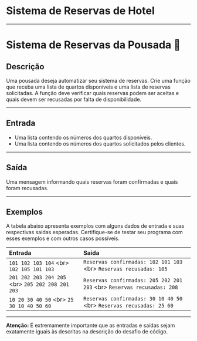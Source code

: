 # Sistema de Reservas de Hotel
---

# Sistema de Reservas da Pousada 🏨

## Descrição

Uma pousada deseja automatizar seu sistema de reservas. Crie uma função que receba uma lista de quartos disponíveis e uma lista de reservas solicitadas. A função deve verificar quais reservas podem ser aceitas e quais devem ser recusadas por falta de disponibilidade.

-----

## Entrada

  * Uma lista contendo os números dos quartos disponíveis.
  * Uma lista contendo os números dos quartos solicitados pelos clientes.

-----

## Saída

Uma mensagem informando quais reservas foram confirmadas e quais foram recusadas.

-----

## Exemplos

A tabela abaixo apresenta exemplos com alguns dados de entrada e suas respectivas saídas esperadas. Certifique-se de testar seu programa com esses exemplos e com outros casos possíveis.

| Entrada | Saída |
| :--- | :--- |
| `101 102 103 104` \<br\> `102 105 101 103` | `Reservas confirmadas: 102 101 103` \<br\> `Reservas recusadas: 105` |
| `201 202 203 204 205` \<br\> `205 202 208 201 203` | `Reservas confirmadas: 205 202 201 203` \<br\> `Reservas recusadas: 208` |
| `10 20 30 40 50` \<br\> `25 30 10 40 50 60` | `Reservas confirmadas: 30 10 40 50` \<br\> `Reservas recusadas: 25 60` |

-----

**Atenção:** É extremamente importante que as entradas e saídas sejam exatamente iguais às descritas na descrição do desafio de código.
